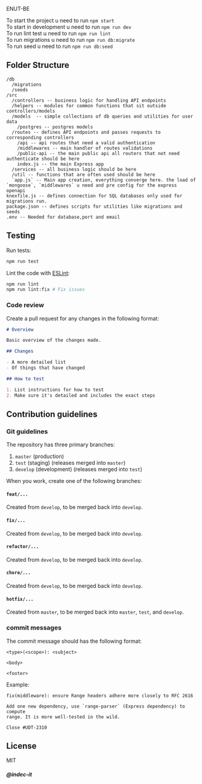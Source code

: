ENUT-BE

To start the project u need to run `npm start`<br>
To start in development u need to run `npm run dev`<br>
To run lint test u need to run `npm run lint`<br>
To run migrations u need to run `npm run db:migrate`<br>
To run seed u need to run `npm run db:seed`

## Folder Structure
```
/db
  /migrations
  /seeds
/src
  /controllers -- business logic for handling API endpoints
  /helpers -- modules for common functions that sit outside controllers/models
  /models  -- simple collections of db queries and utilities for user data
    /postgres -- postgres models
  /routes -- defines API endpoints and passes requests to corresponding controllers
    /api -- api routes that need a valid authentication
    /middlewares -- main handler of routes validations
    /public-api -- the main public api all routers that not need authenticate should be here
    index.js -- the main Express app
  /services -- all business logic should be here
  /util -- functions that are often used should be here 
  `app.js` -- Main app creation, everything converge here. the load of `mongoose`, `middlewares` u need and pre config for the express openapi
knexfile.js -- defines connection for SQL databases only used for migrations run.
package.json -- defines scripts for utilities like migrations and seeds
.env -- Needed for database,port and email
```

## Testing

Run tests:

```sh
npm run test
```

Lint the code with [ESLint](https://eslint.org):

```sh
npm run lint
npm run lint:fix # Fix issues
```

### Code review

Create a pull request for any changes in the following format:

```md
# Overview

Basic overview of the changes made.

## Changes

- A more detailed list
- Of things that have changed

## How to test

1. List instructions for how to test
2. Make sure it's detailed and includes the exact steps
```

## Contribution guidelines

### Git guidelines

The repository has three primary branches:

1. `master` (production)
2. `test` (staging) (releases merged into `master`)
3. `develop` (development) (releases merged into `test`)

When you work, create one of the following branches:

#### `feat/...`

Created from `develop`, to be merged back into `develop`.

#### `fix/...`

Created from `develop`, to be merged back into `develop`.

#### `refactor/...`

Created from `develop`, to be merged back into `develop`.

#### `chore/...`

Created from `develop`, to be merged back into `develop`.

#### `hotfix/...`

Created from `master`, to be merged back into `master`, `test`, and `develop`.

### commit messages

The commit message should has the following format:

```
<type>(<scope>): <subject>

<body>

<footer>
```

Example:
```
fix(middleware): ensure Range headers adhere more closely to RFC 2616

Add one new dependency, use `range-parser` (Express dependency) to compute
range. It is more well-tested in the wild.

Close #UDT-2310
```

## License
MIT

##### @indec-it